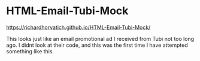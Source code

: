 # HTML-Email-Tubi-Mock
https://richardhorvatich.github.io/HTML-Email-Tubi-Mock/

This looks just like an email promotional ad I received from Tubi not too long ago. 
I didnt look at their code, and this was the first time I have attempted something like this. 

